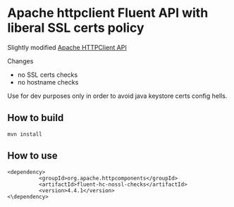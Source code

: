 # Apache httpclient Fluent API with liberal SSL certs policy

Slightly modified [Apache HTTPClient API](https://hc.apache.org/httpcomponents-client-ga/tutorial/html/fluent.html)

Changes

* no SSL certs checks
* no hostname checks

Use for dev purposes only in order to avoid java keystore certs config hells.

## How to build

```
mvn install
```

## How to use

```
<dependency>
          <groupId>org.apache.httpcomponents</groupId>
          <artifactId>fluent-hc-nossl-checks</artifactId>
          <version>4.4.1</version>
<\dependency>          
```          
